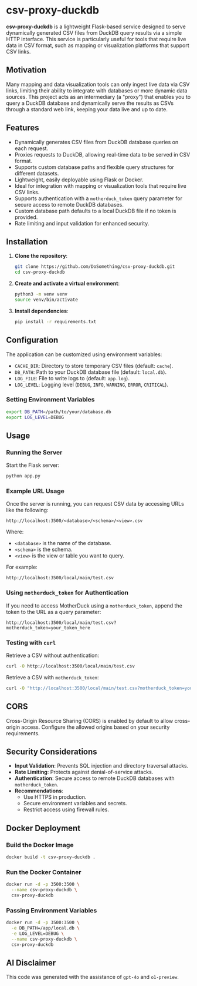 # csv-proxy-duckdb

**csv-proxy-duckdb** is a lightweight Flask-based service designed to serve dynamically generated CSV files from DuckDB query results via a simple HTTP interface. This service is particularly useful for tools that require live data in CSV format, such as mapping or visualization platforms that support CSV links.

## Motivation

Many mapping and data visualization tools can only ingest live data via CSV links, limiting their ability to integrate with databases or more dynamic data sources. This project acts as an intermediary (a "proxy") that enables you to query a DuckDB database and dynamically serve the results as CSVs through a standard web link, keeping your data live and up to date.

## Features

- Dynamically generates CSV files from DuckDB database queries on each request.
- Proxies requests to DuckDB, allowing real-time data to be served in CSV format.
- Supports custom database paths and flexible query structures for different datasets.
- Lightweight, easily deployable using Flask or Docker.
- Ideal for integration with mapping or visualization tools that require live CSV links.
- Supports authentication with a `motherduck_token` query parameter for secure access to remote DuckDB databases.
- Custom database path defaults to a local DuckDB file if no token is provided.
- Rate limiting and input validation for enhanced security.

## Installation

1. **Clone the repository**:

   ```bash
   git clone https://github.com/DoSomething/csv-proxy-duckdb.git
   cd csv-proxy-duckdb
   ```

2. **Create and activate a virtual environment**:

   ```bash
   python3 -m venv venv
   source venv/bin/activate
   ```

3. **Install dependencies**:

   ```bash
   pip install -r requirements.txt
   ```

## Configuration

The application can be customized using environment variables:

- `CACHE_DIR`: Directory to store temporary CSV files (default: `cache`).
- `DB_PATH`: Path to your DuckDB database file (default: `local.db`).
- `LOG_FILE`: File to write logs to (default: `app.log`).
- `LOG_LEVEL`: Logging level (`DEBUG`, `INFO`, `WARNING`, `ERROR`, `CRITICAL`).

### Setting Environment Variables

```bash
export DB_PATH=/path/to/your/database.db
export LOG_LEVEL=DEBUG
```

## Usage

### Running the Server

Start the Flask server:

```bash
python app.py
```

### Example URL Usage

Once the server is running, you can request CSV data by accessing URLs like the following:

```
http://localhost:3500/<database>/<schema>/<view>.csv
```

Where:

- `<database>` is the name of the database.
- `<schema>` is the schema.
- `<view>` is the view or table you want to query.

For example:

```
http://localhost:3500/local/main/test.csv
```

### Using `motherduck_token` for Authentication

If you need to access MotherDuck using a `motherduck_token`, append the token to the URL as a query parameter:

```
http://localhost:3500/local/main/test.csv?motherduck_token=your_token_here
```

### Testing with `curl`

Retrieve a CSV without authentication:

```bash
curl -O http://localhost:3500/local/main/test.csv
```

Retrieve a CSV with `motherduck_token`:

```bash
curl -O "http://localhost:3500/local/main/test.csv?motherduck_token=your_token_here"
```

## CORS

Cross-Origin Resource Sharing (CORS) is enabled by default to allow cross-origin access. Configure the allowed origins based on your security requirements.

## Security Considerations

- **Input Validation**: Prevents SQL injection and directory traversal attacks.
- **Rate Limiting**: Protects against denial-of-service attacks.
- **Authentication**: Secure access to remote DuckDB databases with `motherduck_token`.
- **Recommendations**:
  - Use HTTPS in production.
  - Secure environment variables and secrets.
  - Restrict access using firewall rules.

## Docker Deployment

### Build the Docker Image

```bash
docker build -t csv-proxy-duckdb .
```

### Run the Docker Container

```bash
docker run -d -p 3500:3500 \
  --name csv-proxy-duckdb \
  csv-proxy-duckdb
```

### Passing Environment Variables

```bash
docker run -d -p 3500:3500 \
  -e DB_PATH=/app/local.db \
  -e LOG_LEVEL=DEBUG \
  --name csv-proxy-duckdb \
  csv-proxy-duckdb
```

## AI Disclaimer

This code was generated with the assistance of `gpt-4o` and `o1-preview`.
